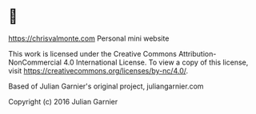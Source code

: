 # 👋
 https://chrisvalmonte.com
 Personal mini website

 This work is licensed under the Creative Commons Attribution-NonCommercial 4.0 International License. To view a copy of this license, visit https://creativecommons.org/licenses/by-nc/4.0/.

 Based of Julian Garnier's original project, juliangarnier.com

 Copyright (c) 2016 Julian Garnier
